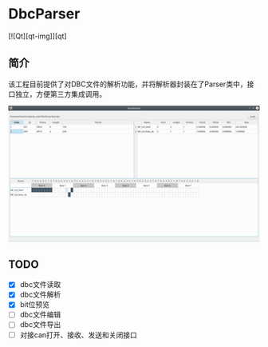 # DbcParser

[![Qt][qt-img]][qt]

## 简介
该工程目前提供了对DBC文件的解析功能，并将解析器封装在了Parser类中，接口独立，方便第三方集成调用。

![示例](doc/image2.png)

## TODO  
- [x] dbc文件读取
- [x] dbc文件解析
- [x] bit位预览
- [ ] dbc文件编辑
- [ ] dbc文件导出
- [ ] 对接can打开、接收、发送和关闭接口